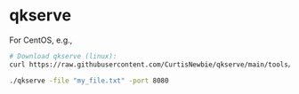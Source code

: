 # qkserve

For CentOS, e.g.,

```bash
# Download qkserve (linux):
curl https://raw.githubusercontent.com/CurtisNewbie/qkserve/main/tools/centos_download.sh

./qkserve -file "my_file.txt" -port 8080
```
